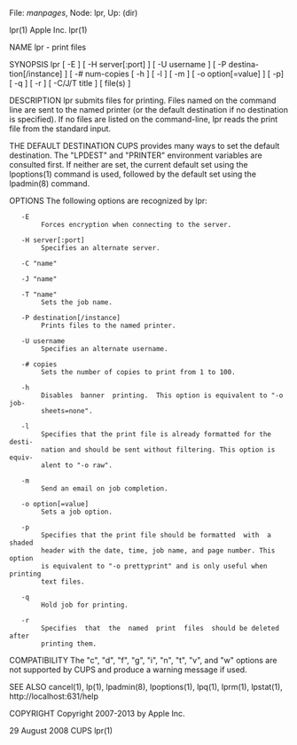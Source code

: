 File: *manpages*,  Node: lpr,  Up: (dir)

lpr(1)                            Apple Inc.                            lpr(1)



NAME
       lpr - print files

SYNOPSIS
       lpr  [  -E  ]  [  -H  server[:port]  ]  [  -U  username ] [ -P destina-
       tion[/instance] ] [ -#  num-copies  [  -h  ]  [  -l  ]  [  -m  ]  [  -o
       option[=value] ] [ -p] [ -q ] [ -r ] [ -C/J/T title ] [ file(s) ]

DESCRIPTION
       lpr  submits  files  for  printing. Files named on the command line are
       sent to the named printer (or the default destination if no destination
       is  specified).  If  no files are listed on the command-line, lpr reads
       the print file from the standard input.

THE DEFAULT DESTINATION
       CUPS provides many ways to set the default  destination.  The  "LPDEST"
       and "PRINTER" environment variables are consulted first. If neither are
       set, the current default set using the lpoptions(1)  command  is  used,
       followed by the default set using the lpadmin(8) command.

OPTIONS
       The following options are recognized by lpr:

       -E
            Forces encryption when connecting to the server.

       -H server[:port]
            Specifies an alternate server.

       -C "name"

       -J "name"

       -T "name"
            Sets the job name.

       -P destination[/instance]
            Prints files to the named printer.

       -U username
            Specifies an alternate username.

       -# copies
            Sets the number of copies to print from 1 to 100.

       -h
            Disables  banner  printing.  This option is equivalent to "-o job-
            sheets=none".

       -l
            Specifies that the print file is already formatted for the  desti-
            nation and should be sent without filtering. This option is equiv-
            alent to "-o raw".

       -m
            Send an email on job completion.

       -o option[=value]
            Sets a job option.

       -p
            Specifies that the print file should be formatted  with  a  shaded
            header with the date, time, job name, and page number. This option
            is equivalent to "-o prettyprint" and is only useful when printing
            text files.

       -q
            Hold job for printing.

       -r
            Specifies  that  the  named  print  files  should be deleted after
            printing them.

COMPATIBILITY
       The "c", "d", "f", "g", "i", "n", "t", "v", and  "w"  options  are  not
       supported by CUPS and produce a warning message if used.

SEE ALSO
       cancel(1), lp(1), lpadmin(8), lpoptions(1), lpq(1), lprm(1), lpstat(1),
       http://localhost:631/help

COPYRIGHT
       Copyright 2007-2013 by Apple Inc.



29 August 2008                       CUPS                               lpr(1)
